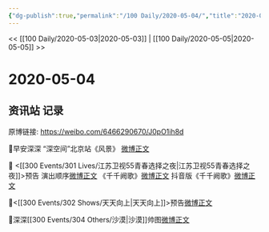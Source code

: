 ```yaml
---
{"dg-publish":true,"permalink":"/100 Daily/2020-05-04/","title":"2020-05-04","created":"2023-04-03T21:09:51.069+08:00","updated":"2023-04-03T21:10:18.348+08:00"}
---
```



<< [[100 Daily/2020-05-03\|2020-05-03]] | [[100 Daily/2020-05-05\|2020-05-05]] >>

# 2020-05-04

## 资讯站 记录

原博链接: https://weibo.com/6466290670/J0pO1ih8d

🎵早安深深
“深空间”北京站《风景》
[微博正文](https://m.weibo.cn/6466290670/4500780470915142)

🎵 <[[300 Events/301 Lives/江苏卫视55青春选择之夜\|江苏卫视55青春选择之夜]]>预告
演出顺序[微博正文](https://m.weibo.cn/6466290670/4500882244728252)
《千千阙歌》[微博正文](https://m.weibo.cn/6466290670/4500967082529513)
抖音版《千千阙歌》[微博正文](https://m.weibo.cn/6466290670/4500978488172858)

🎵<[[300 Events/302 Shows/天天向上\|天天向上]]>预告[微博正文](https://m.weibo.cn/6466290670/4500966685267727)

🎵深深[[300 Events/304 Others/沙漠\|沙漠]]帅图[微博正文](https://m.weibo.cn/6466290670/4500953375573206)

